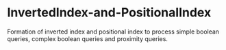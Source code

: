 # InvertedIndex-and-PositionalIndex
Formation of inverted index and positional index to process simple boolean queries, complex boolean queries and proximity queries.
